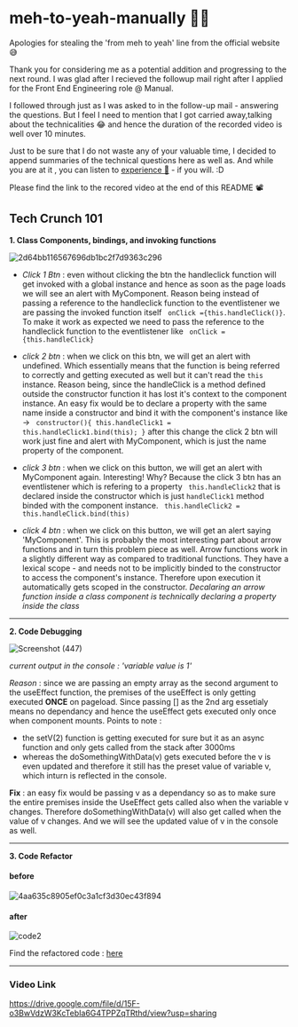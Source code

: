 # meh-to-yeah-manually 💪🤗
Apologies for stealing the 'from meh to yeah' line from the official website 😅

Thank you for considering me as a potential addition and progressing to the next round. I was glad after I recieved the followup mail right after I applied for the Front End Engineering role @ Manual.

I followed through just as I was asked to in the follow-up mail - answering the questions. But I feel I need to mention that I got carried away,talking about the technicalities 😂 and hence the duration of the recorded video is well over 10 minutes.

Just to be sure that I do not waste any of your valuable time, I decided to append summaries of the technical questions here as well as. 
And while you are at it , you can listen to [experience 🎵](https://www.youtube.com/watch?v=_VONMkKkdf4) - if you will. :D

Please find the link to the recored video at the end of this README 📽

## Tech Crunch 101

**1. Class Components, bindings, and invoking functions**

![2d64bb116567696db1bc2f7d9363c296](https://user-images.githubusercontent.com/74761990/137496032-2057e2c0-49a3-40c1-a156-99ddbc56515f.png)
- *Click 1 Btn* : even without clicking the btn the handleclick function will get invoked with a global instance and hence as soon as the page loads we will see an alert with MyComponent. Reason being instead of passing a reference to the handleclick function to the eventlistener we are passing the invoked function itself ``` onClick ={this.handleClick()}```. To make it work as expected we need to pass the reference to the handleclick function to the eventlistener like ``` onClick = {this.handleClick}```

- *click 2 btn* : when we click on this btn, we will get an alert with undefined. Which essentially means that the function is being referred to correctly and getting executed as well but it can't read the ```this ``` instance. Reason being, since the handleClick is a method defined outside the constructor function it has lost it's context to the component instance. An easy fix would be to declare a property with the same name inside a constructor and bind it with the component's instance like -> ``` constructor(){
 this.handleClick1 = this.handleClick1.bind(this);
}``` 
after this change the click 2 btn will work just fine and alert with MyComponent, which is just the name property of the component.

- *click 3 btn* : when we click on this button, we will get an alert with MyComponent again. Interesting! Why? Because the click 3 btn has an eventlistener which is refering to a property ``` this.handleClick2``` that is declared inside the constructor which is just  ```handleClick1``` method binded with the component instance. ``` this.handleClick2 = this.handleClick.bind(this)```

- *click 4 btn* : when we click on this button, we will get an alert saying 'MyComponent'. This is probably the most interesting part about arrow functions and in turn this problem piece as well. Arrow functions work in a slightly different way as compared to traditional functions.
They have a lexical scope - and needs not to be implicitly binded to the constructor to access the component's instance. Therefore upon execution it automatically gets scoped in the constructor. *Decalaring an arrow function inside a class component is technically declaring a property inside the class*

***

**2. Code Debugging**

![Screenshot (447)](https://user-images.githubusercontent.com/74761990/137500280-dd545d52-6970-4a8e-badd-34e2476e772d.png)

*current output in the console : 'variable value is 1'*

*Reason* : since we are passing an empty array as the second argument to the useEffect function, the premises of the useEffect is only getting executed **ONCE** on pageload. Since passing [] as the 2nd arg essetialy means no dependancy and hence the useEffect gets executed only once when component mounts. Points to note :
- the setV(2) function is getting executed for sure but it as an async function and only gets called from the stack after 3000ms
- whereas the doSomethingWithData(v) gets executed before the v is even updated and therefore it still has the preset value of variable v, which inturn is reflected in the console.

**Fix** : an easy fix would be passing v as a dependancy so as to make sure the entire premises inside the UseEffect gets called also when the variable v changes. Therefore doSomethingWithData(v) will also get called when the value of v changes. And we will see the updated value of v in the console as well.

***

**3. Code Refactor** 
#### before
![4aa635c8905ef0c3a1cf3d30ec43f894](https://user-images.githubusercontent.com/74761990/137502837-b828590d-178e-422e-86ac-5139e976503b.png)

#### after 
![code2](https://user-images.githubusercontent.com/74761990/137506022-80009a9a-d0e9-4192-958f-e4476602f181.png)


Find the refactored code : [here](https://codesandbox.io/s/fragrant-silence-zkpb9?file=/src/App.js)

***

### Video Link 
https://drive.google.com/file/d/15F-o3BwVdzW3KcTebIa6G4TPPZqTRthd/view?usp=sharing





